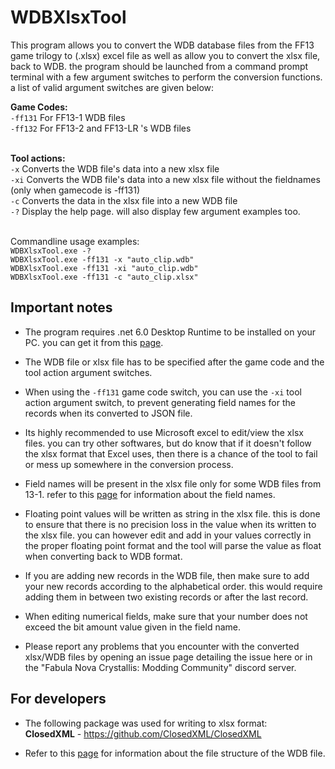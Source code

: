 # WDBXlsxTool
This program allows you to convert the WDB database files from the FF13 game trilogy to (.xlsx) excel file as well as allow you to convert the xlsx file, back to WDB. the program should be launched from a command prompt terminal with a few argument switches to perform the conversion functions. a list of valid argument switches are given below:

**Game Codes:**
<br>``-ff131`` For FF13-1 WDB files
<br>``-ff132`` For FF13-2 and FF13-LR 's WDB files

<br>**Tool actions:**
<br>``-x`` Converts the WDB file's data into a new xlsx file
<br>``-xi`` Converts the WDB file's data into a new xlsx file without the fieldnames (only when gamecode is -ff131)
<br>``-c`` Converts the data in the xlsx file into a new WDB file
<br>``-?`` Display the help page. will also display few argument examples too.

<br>Commandline usage examples:
<br>``WDBXlsxTool.exe -? ``
<br>``WDBXlsxTool.exe -ff131 -x "auto_clip.wdb" ``
<br>``WDBXlsxTool.exe -ff131 -xi "auto_clip.wdb" ``
<br>``WDBXlsxTool.exe -ff131 -c "auto_clip.xlsx" ``

## Important notes
- The program requires .net 6.0 Desktop Runtime to be installed on your PC. you can get it from this [page](https://dotnet.microsoft.com/en-us/download/dotnet/6.0).

- The WDB file or xlsx file has to be specified after the game code and the tool action argument switches.

- When using the `-ff131` game code switch, you can use the `-xi` tool action argument switch, to prevent generating field names for the records when its converted to JSON file.

- Its highly recommended to use Microsoft excel to edit/view the xlsx files. you can try other softwares, but do know that if it doesn't follow the xlsx format that Excel uses, then there is a chance of the tool to fail or mess up somewhere in the conversion process.

- Field names will be present in the xlsx file only for some WDB files from 13-1. refer to this [page](https://github.com/LR-Research-Team/Datalog/wiki/WDB-Field-Names) for information about the field names.

- Floating point values will be written as string in the xlsx file. this is done to ensure that there is no precision loss in the value when its written to the xlsx file. you can however edit and add in your values correctly in the proper floating point format and the tool will parse the value as float when converting back to WDB format.

- If you are adding new records in the WDB file, then make sure to add your new records according to the alphabetical order. this would require adding them in between two existing records or after the last record.

- When editing numerical fields, make sure that your number does not exceed the bit amount value given in the field name.

- Please report any problems that you encounter with the converted xlsx/WDB files by opening an issue page detailing the issue here or in the "Fabula Nova Crystallis: Modding Community" discord server.

## For developers
- The following package was used for writing to xlsx format:
<br>**ClosedXML** - https://github.com/ClosedXML/ClosedXML

- Refer to this [page](https://github.com/LR-Research-Team/Datalog/wiki/WDB) for information about the file structure of the WDB file.
